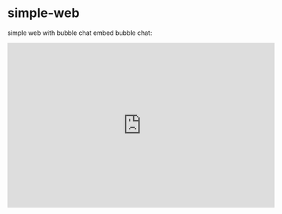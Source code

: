 # simple-web
simple web with bubble chat
embed bubble chat:
<iframe width="600" height="371" seamless frameborder="0" scrolling="no" src="https://docs.google.com/spreadsheets/d/1XdaWB0oK7y97GZZJUBwUG6vYTFcEA_akT8ExyPAHcjs/pubchart?oid=1789294568&amp;format=interactive"></iframe>
